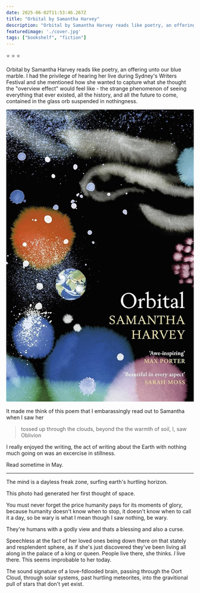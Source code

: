 ```yaml
---    
date: 2025-06-02T11:53:46.267Z
title: "Orbital by Samantha Harvey"
description: "Orbital by Samantha Harvey reads like poetry, an offering unto our blue marble"
featuredimage: './cover.jpg'
tags: ["bookshelf", "fiction"]
---   
```


⭐ ⭐ ⭐  

Orbital by Samantha Harvey reads like poetry, an offering unto our blue marble. I had the privilege of hearing her live during Sydney's Writers Festival and she mentioned how she wanted to capture what she thought the "overview effect" would feel like - the strange phenomenon of seeing everything that ever existed, all the history, and all the future to come, contained in the glass orb suspended in nothingness. 

![](./cover.jpg)
<br/>


It made me think of this poem that I embarassingly read out to Samantha when I saw her

> tossed up through the clouds,
> beyond the the warmth of soil, I, 
> saw Oblivion

I really enjoyed the writing, the act of writing about the Earth with nothing much going on was an excercise in stillness.

Read sometime in May. 

---

The mind is a dayless freak zone, surfing earth's hurtling horizon. 

This photo had generated her first thought of space. 

You must never forget the price humanity pays for its moments of glory, because humanity doesn't know when to stop, it doesn't know when to call it a day, so be wary is what I mean though I saw nothing, be wary. 

They're humans with a godly view and thats a blessing and also a curse.

Speechless at the fact of her loved ones being down there on that stately and resplendent sphere, as if she's just discovered they've been living all along in the palace of a king or queen. People live there, she thinks. *I* live there. This seems improbable to her today.

The sound signature of a love-fdlooded brain, passing through the Oort Cloud, through solar systems, past hurtling meteorites, into the gravitional pull of stars that don't yet exist.

